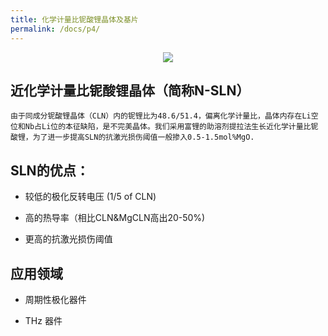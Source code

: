 ```yaml
---
title: 化学计量比铌酸锂晶体及基片
permalink: /docs/p4/
---
```

<div  align="center">
    <img src="/img/sln2.jpg" class="img-responsive"> 
</div>

## 近化学计量比铌酸锂晶体（简称N-SLN）

```
由于同成分铌酸锂晶体（CLN）内的铌锂比为48.6/51.4，偏离化学计量比，晶体内存在Li空位和Nb占Li位的本征缺陷，是不完美晶体。我们采用富锂的助溶剂提拉法生长近化学计量比铌酸锂，为了进一步提高SLN的抗激光损伤阈值一般掺入0.5-1.5mol%MgO.
```

## SLN的优点：

* 较低的极化反转电压 (1/5 of CLN) 

* 高的热导率（相比CLN&MgCLN高出20-50%)

* 更高的抗激光损伤阈值 
 

## 应用领域

* 周期性极化器件

* THz 器件
